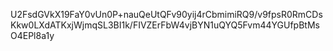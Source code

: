 U2FsdGVkX19FaY0vUn0P+nauQeUtQFv90yij4rCbmimiRQ9/v9fpsR0RmCDsKkw0LXdATKxjWjmqSL3BI1k/FIVZErFbW4vjBYN1uQYQ5Fvm44YGUfpBtMsO4EPl8a1y